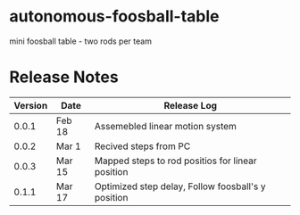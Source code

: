 # autonomous-foosball-table
mini foosball table - two rods per team

# Release Notes
| Version | Date | Release Log   |  
|---|---|---|
| 0.0.1 | Feb 18   | Assemebled linear motion system    |  
| 0.0.2  | Mar 1   | Recived steps from PC   | 
| 0.0.3 | Mar 15   | Mapped steps to rod positios for linear position      |  
| 0.1.1 | Mar 17   | Optimized step delay, Follow foosball's y position   |  

